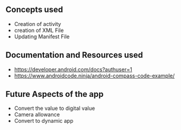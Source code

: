## Concepts used
  - Creation of activity
  - creation of XML File
  - Updating Manifest File
  
## Documentation and Resources used
  - https://developer.android.com/docs?authuser=1
  - https://www.androidcode.ninja/android-compass-code-example/
## Future Aspects of the app
  - Convert the value to digital value
  - Camera allowance
  - Convert to dynamic app
